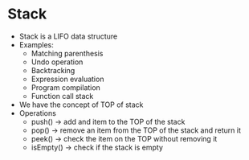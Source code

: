 # Stack
- Stack is a LIFO data structure
- Examples:
    - Matching parenthesis
    - Undo operation
    - Backtracking
    - Expression evaluation
    - Program compilation
    - Function call stack
- We have the concept of TOP of stack
- Operations
    - push() -> add and item to the TOP of the stack
    - pop() -> remove an item from the TOP of the stack and return it
    - peek() -> check the item on the TOP without removing it
    - isEmpty() -> check if the stack is empty